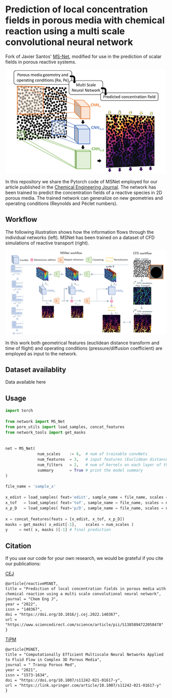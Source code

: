 # Prediction of local concentration fields in porous media with chemical reaction using a multi scale convolutional neural network

Fork of Javier Santos' [MS-Net](https://github.com/je-santos/ms_net), modified for use in the prediction of scalar fields in porous reactive systems.

<p align="center">
<img src="./images/ga.png" width="500px"></img>
</p>

In this repository we share the Pytorch code of MSNet employed for our article published in the [Chemical Engineering Journal](https://www.sciencedirect.com/science/article/pii/S1385894722058478). The network has been trained to predict the concentration fields of a reactive species in 2D porous media. The trained network can generalize on new geometries and operating conditions (Reynolds and Péclet numbers).

## Workflow
The following illustration shows how the information flows through the individual networks (left).
MSNet has been trained on a dataset of CFD simulations of reactive transport (right).

<p align="center">
<img src="./images/MSNET_workflow.jpg" width="750px"></img>
</p>

In this work both geometrical features (euclidean distance transform and time of flight) and operating conditions (pressure/diffusion coefficient) are employed as input to the network. 

## Dataset availablity

Data available here

## Usage

```python
import torch

from network import MS_Net
from pore_utils import load_samples, concat_features
from network_tools import get_masks


net = MS_Net( 
              num_scales    := 6,  # num of trainable convNets
              num_features  = 3,   # input features (Euclidean distance, time of flight, operating conditions)
              num_filters   = 2,   # num of kernels on each layer of the finest model (most expensive)
              summary       = True # print the model summary
)

file_name = 'sample_x'

x_edist = load_samples( feat='edist', sample_name = file_name, scales = num_scales)
x_tof   = load_samples( feat='tof', sample_name = file_name, scales = num_scales)
x_p_D   = load_samples( feat='p/D', sample_name = file_name, scales = num_scales)

x = concat_features(feats = [x_edist, x_tof, x_p_D])
masks = get_masks( x_edist[-1],    scales = num_scales )
y     = net( x, masks )[-1] # final prediction
```



## Citation
If you use our code for your own research, we would be grateful if you cite our publications:

[CEJ](https://www.sciencedirect.com/science/article/pii/S1385894722058478)
```
@article{reactiveMSNET,
title = "Prediction of local concentration fields in porous media with chemical reaction using a multi scale convolutional neural network",
journal = "Chem Eng J",
year = "2022",
issn = "140367",
doi = "https://doi.org/10.1016/j.cej.2022.140367",
url = "https://www.sciencedirect.com/science/article/pii/S1385894722058478"
}
```
[TiPM](https://link.springer.com/article/10.1007/s11242-021-01617-y)
```
@article{MSNET,
title = "Computationally Efficient Multiscale Neural Networks Applied to Fluid Flow in Complex 3D Porous Media",
journal = " Transp Porous Med",
year = "2021",
issn = "1573-1634",
doi = "https://doi.org/10.1007/s11242-021-01617-y",
url = "https://link.springer.com/article/10.1007/s11242-021-01617-y"
}
```

